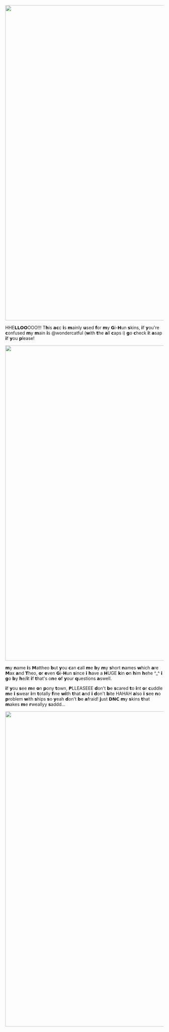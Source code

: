<div id="header" align="center">
  <img src="https://files.catbox.moe/0tll19.png" width="1000"/>
</div>

HHE𝗟𝗟𝗢𝗢OOO!!! T𝗵is 𝗮𝗰c 𝗶s 𝗺ainly 𝘂sed 𝗳or 𝗺y 𝗚i-𝗛un 𝘀kins, 𝗶f 𝘆ou're 𝗰onfused 𝗺y 𝗺ain 𝗶s @wondercatfuI (𝘄ith 𝘁he 𝗮ll 𝗰aps i) 𝗴o 𝗰heck 𝗶t 𝗮sap 𝗶f 𝘆ou 𝗽lease! 

<div id="header" align="center">
  <img src="https://files.catbox.moe/6zfq2t.png" width="1000"/>
</div>

𝗺y 𝗻ame 𝗶s 𝗠attheo 𝗯ut 𝘆ou 𝗰an 𝗰all 𝗺e 𝗯y 𝗺y 𝘀hort 𝗻ames 𝘄hich 𝗮re 𝗠ax 𝗮nd 𝗧heo, 𝗼r 𝗲ven 𝗚i-𝗛un 𝘀ince 𝗶 𝗵ave a 𝗛UGE 𝗸in 𝗼n 𝗵im 𝗵ehe ^_^ 𝗶 𝗴o 𝗯y 𝗵e/𝗶t 𝗶f 𝘁hat's o𝗻e 𝗼f 𝘆our 𝗾uestions 𝗮swell.

𝗶f 𝘆ou 𝘀ee 𝗺e 𝗼n 𝗽ony 𝘁own, 𝗣LLEASEEE 𝗱on't 𝗯e 𝘀cared 𝘁o 𝗶nt 𝗼r 𝗰uddle 𝗺e 𝗶 𝘀wear 𝗶m 𝘁otally 𝗳ine 𝘄𝗶th 𝘁hat 𝗮nd 𝗶 𝗱on't 𝗯ite HAHAH 𝗮lso 𝗶 𝘀ee 𝗻o 𝗽roblem 𝘄ith 𝘀hips 𝘀o 𝘆eah 𝗱on't 𝗯e 𝗮fraid! 𝗷ust 𝗗𝗡𝗖 𝗺y 𝘀kins 𝘁hat 𝗺akes 𝗺e 𝗿weallyy 𝘀addd...

<div id="header" align="center">
  <img src="https://files.catbox.moe/w08nu4.png" width="1000"/>
</div>
